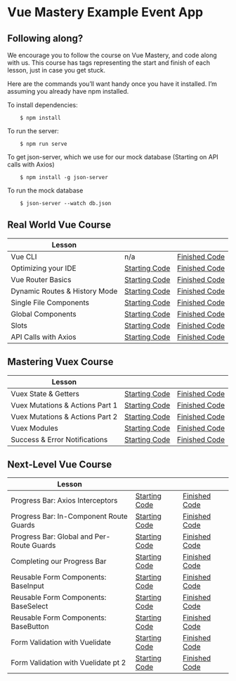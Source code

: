 # Vue Mastery Example Event App

## Following along?

We encourage you to follow the course on Vue Mastery, and code along with us. This course has tags representing the start and finish of each lesson, just in case you get stuck.

Here are the commands you’ll want handy once you have it installed. I’m assuming you already have npm installed.

To install dependencies:

```
    $ npm install
```

To run the server:

```
    $ npm run serve
```

To get json-server, which we use for our mock database (Starting on API calls with Axios)

```
    $ npm install -g json-server
```

To run the mock database

```
    $ json-server --watch db.json
```

## Real World Vue Course

| Lesson                        |                                                                                                        |                                                                                                         |
| ----------------------------- | ------------------------------------------------------------------------------------------------------ | ------------------------------------------------------------------------------------------------------- |
| Vue CLI                       | n/a                                                                                                    | [Finished Code](https://github.com/Code-Pop/real-world-vue/releases/tag/lesson2-cli-finish)             |
| Optimizing your IDE           | [Starting Code](https://github.com/Code-Pop/real-world-vue/releases/tag/lesson3-editor-start)          | [Finished Code](https://github.com/Code-Pop/real-world-vue/releases/tag/lesson3-editor-finish)          |
| Vue Router Basics             | [Starting Code](https://github.com/Code-Pop/real-world-vue/releases/tag/lesson4-routing-start)         | [Finished Code](https://github.com/Code-Pop/real-world-vue/releases/tag/lesson4-routing-finish)         |
| Dynamic Routes & History Mode | [Starting Code](https://github.com/Code-Pop/real-world-vue/releases/tag/lesson5-dynamic-routing-start) | [Finished Code](https://github.com/Code-Pop/real-world-vue/releases/tag/lesson5-dynamic-routing-finish) |
| Single File Components        | [Starting Code](https://github.com/Code-Pop/real-world-vue/releases/tag/lesson6-sfc-start)             | [Finished Code](https://github.com/Code-Pop/real-world-vue/releases/tag/lesson6-sfc-finish)             |
| Global Components             | [Starting Code](https://github.com/Code-Pop/real-world-vue/releases/tag/lesson7-global-start)          | [Finished Code](https://github.com/Code-Pop/real-world-vue/releases/tag/lesson7-global-finish)          |
| Slots                         | [Starting Code](https://github.com/Code-Pop/real-world-vue/releases/tag/lesson8-slots-start)           | [Finished Code](https://github.com/Code-Pop/real-world-vue/releases/tag/lesson8-slots-finish)           |
| API Calls with Axios          | [Starting Code](https://github.com/Code-Pop/real-world-vue/releases/tag/lesson9-axios-start)           | [Finished Code](https://github.com/Code-Pop/real-world-vue/releases/tag/lesson9-axios-finish)           |

## Mastering Vuex Course

| Lesson                          |                                                                                                              |                                                                                                               |
| ------------------------------- | ------------------------------------------------------------------------------------------------------------ | ------------------------------------------------------------------------------------------------------------- |
| Vuex State & Getters            | [Starting Code](https://github.com/Code-Pop/real-world-vue/releases/tag/lesson11-vuex-start)                 | [Finished Code](https://github.com/Code-Pop/real-world-vue/releases/tag/lesson11-vuex-finish)                 |
| Vuex Mutations & Actions Part 1 | [Starting Code](https://github.com/Code-Pop/real-world-vue/releases/tag/lesson12-mutations%26actions1-start) | [Finished Code](https://github.com/Code-Pop/real-world-vue/releases/tag/lesson12-mutations%26actions1-finish) |
| Vuex Mutations & Actions Part 2 | [Starting Code](https://github.com/Code-Pop/real-world-vue/releases/tag/lesson13-mutations%26actions2-start) | [Finished Code](https://github.com/Code-Pop/real-world-vue/releases/tag/lesson13-mutations%26actions2-finish) |
| Vuex Modules                    | [Starting Code](https://github.com/Code-Pop/real-world-vue/releases/tag/lesson14-modules-start)              | [Finished Code](https://github.com/Code-Pop/real-world-vue/releases/tag/lesson14-modules-finish)              |
| Success & Error Notifications   | [Starting Code](https://github.com/Code-Pop/real-world-vue/releases/tag/lesson15-notifications-start)        | [Finished Code](https://github.com/Code-Pop/real-world-vue/releases/tag/lesson15-notifications-finish)        |

## Next-Level Vue Course

| Lesson                                    |                                                                                                    |                                                                                                                      |
| ----------------------------------------- | -------------------------------------------------------------------------------------------------- | -------------------------------------------------------------------------------------------------------------------- |
| Progress Bar: Axios Interceptors          | [Starting Code](https://github.com/Code-Pop/real-world-vue/releases/tag/progress-bar-start)        | [Finished Code](https://github.com/Code-Pop/real-world-vue/releases/tag/progress-bar-axios-interceptors-finish)      |
| Progress Bar: In-Component Route Guards   | [Starting Code](https://github.com/Code-Pop/real-world-vue/releases/tag/progress-bar-start)        | [Finished Code](https://github.com/Code-Pop/real-world-vue/releases/tag/progressbar-in-component-route-guard-finish) |
| Progress Bar: Global and Per-Route Guards | [Starting Code](https://github.com/Code-Pop/real-world-vue/releases/tag/progress-bar-start)        | [Finished Code](https://github.com/Code-Pop/real-world-vue/releases/tag/progress-bar-global-guard)                   |
| Completing our Progress Bar               | [Starting Code](https://github.com/Code-Pop/real-world-vue/releases/tag/progress-bar-global-guard) | [Finished Code](https://github.com/Code-Pop/real-world-vue/releases/tag/progress-bar-finished)                       |
| Reusable Form Components: BaseInput       | [Starting Code](https://github.com/Code-Pop/real-world-vue/releases/tag/error-handling-finish)     | [Finished Code](https://github.com/Code-Pop/real-world-vue/releases/tag/BaseInput-finish)                            |
| Reusable Form Components: BaseSelect      | [Starting Code](https://github.com/Code-Pop/real-world-vue/releases/tag/BaseInput-finish)          | [Finished Code](https://github.com/Code-Pop/real-world-vue/releases/tag/baseSelect-finish)                           |
| Reusable Form Components: BaseButton      | [Starting Code](https://github.com/Code-Pop/real-world-vue/releases/tag/baseSelect-finish)         | [Finished Code](https://github.com/Code-Pop/real-world-vue/releases/tag/baseButton-finish)                           |
| Form Validation with Vuelidate            | [Starting Code](https://github.com/Code-Pop/real-world-vue/releases/tag/baseButton-finish)         | [Finished Code](https://github.com/Code-Pop/real-world-vue/releases/tag/form_validation1_finish)                     |
| Form Validation with Vuelidate pt 2       | [Starting Code](https://github.com/Code-Pop/real-world-vue/releases/tag/form_validation1_finish)   | [Finished Code](https://github.com/Code-Pop/real-world-vue/releases/tag/vuelidateP2-finish)                          |
